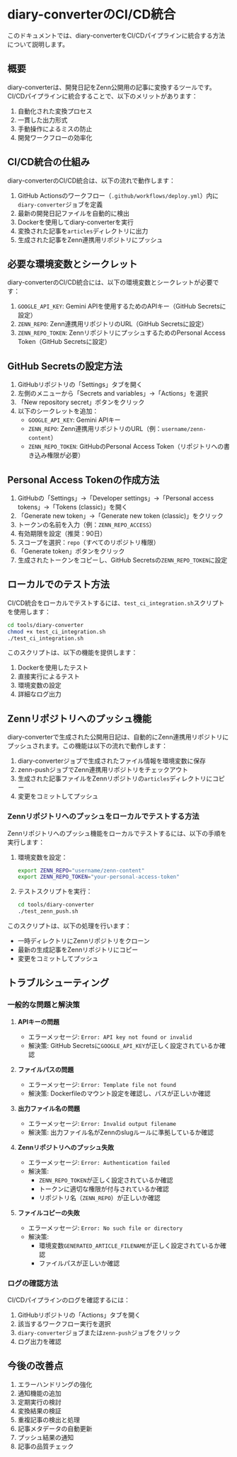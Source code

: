 # diary-converterのCI/CD統合

このドキュメントでは、diary-converterをCI/CDパイプラインに統合する方法について説明します。

## 概要

diary-converterは、開発日記をZenn公開用の記事に変換するツールです。CI/CDパイプラインに統合することで、以下のメリットがあります：

1. 自動化された変換プロセス
2. 一貫した出力形式
3. 手動操作によるミスの防止
4. 開発ワークフローの効率化

## CI/CD統合の仕組み

diary-converterのCI/CD統合は、以下の流れで動作します：

1. GitHub Actionsのワークフロー（`.github/workflows/deploy.yml`）内に`diary-converter`ジョブを定義
2. 最新の開発日記ファイルを自動的に検出
3. Dockerを使用してdiary-converterを実行
4. 変換された記事を`articles`ディレクトリに出力
5. 生成された記事をZenn連携用リポジトリにプッシュ

## 必要な環境変数とシークレット

diary-converterのCI/CD統合には、以下の環境変数とシークレットが必要です：

1. `GOOGLE_API_KEY`: Gemini APIを使用するためのAPIキー（GitHub Secretsに設定）
2. `ZENN_REPO`: Zenn連携用リポジトリのURL（GitHub Secretsに設定）
3. `ZENN_REPO_TOKEN`: ZennリポジトリにプッシュするためのPersonal Access Token（GitHub Secretsに設定）

## GitHub Secretsの設定方法

1. GitHubリポジトリの「Settings」タブを開く
2. 左側のメニューから「Secrets and variables」→「Actions」を選択
3. 「New repository secret」ボタンをクリック
4. 以下のシークレットを追加：
   - `GOOGLE_API_KEY`: Gemini APIキー
   - `ZENN_REPO`: Zenn連携用リポジトリのURL（例：`username/zenn-content`）
   - `ZENN_REPO_TOKEN`: GitHubのPersonal Access Token（リポジトリへの書き込み権限が必要）

## Personal Access Tokenの作成方法

1. GitHubの「Settings」→「Developer settings」→「Personal access tokens」→「Tokens (classic)」を開く
2. 「Generate new token」→「Generate new token (classic)」をクリック
3. トークンの名前を入力（例：`ZENN_REPO_ACCESS`）
4. 有効期限を設定（推奨：90日）
5. スコープを選択：`repo`（すべてのリポジトリ権限）
6. 「Generate token」ボタンをクリック
7. 生成されたトークンをコピーし、GitHub Secretsの`ZENN_REPO_TOKEN`に設定

## ローカルでのテスト方法

CI/CD統合をローカルでテストするには、`test_ci_integration.sh`スクリプトを使用します：

```bash
cd tools/diary-converter
chmod +x test_ci_integration.sh
./test_ci_integration.sh
```

このスクリプトは、以下の機能を提供します：

1. Dockerを使用したテスト
2. 直接実行によるテスト
3. 環境変数の設定
4. 詳細なログ出力

## Zennリポジトリへのプッシュ機能

diary-converterで生成された公開用日記は、自動的にZenn連携用リポジトリにプッシュされます。この機能は以下の流れで動作します：

1. diary-converterジョブで生成されたファイル情報を環境変数に保存
2. zenn-pushジョブでZenn連携用リポジトリをチェックアウト
3. 生成された記事ファイルをZennリポジトリの`articles`ディレクトリにコピー
4. 変更をコミットしてプッシュ

### Zennリポジトリへのプッシュをローカルでテストする方法

Zennリポジトリへのプッシュ機能をローカルでテストするには、以下の手順を実行します：

1. 環境変数を設定：
   ```bash
   export ZENN_REPO="username/zenn-content"
   export ZENN_REPO_TOKEN="your-personal-access-token"
   ```

2. テストスクリプトを実行：
   ```bash
   cd tools/diary-converter
   ./test_zenn_push.sh
   ```

このスクリプトは、以下の処理を行います：
- 一時ディレクトリにZennリポジトリをクローン
- 最新の生成記事をZennリポジトリにコピー
- 変更をコミットしてプッシュ

## トラブルシューティング

### 一般的な問題と解決策

1. **APIキーの問題**
   - エラーメッセージ: `Error: API key not found or invalid`
   - 解決策: GitHub Secretsに`GOOGLE_API_KEY`が正しく設定されているか確認

2. **ファイルパスの問題**
   - エラーメッセージ: `Error: Template file not found`
   - 解決策: Dockerfileのマウント設定を確認し、パスが正しいか確認

3. **出力ファイル名の問題**
   - エラーメッセージ: `Error: Invalid output filename`
   - 解決策: 出力ファイル名がZennのslugルールに準拠しているか確認

4. **Zennリポジトリへのプッシュ失敗**
   - エラーメッセージ: `Error: Authentication failed`
   - 解決策: 
     - `ZENN_REPO_TOKEN`が正しく設定されているか確認
     - トークンに適切な権限が付与されているか確認
     - リポジトリ名（`ZENN_REPO`）が正しいか確認

5. **ファイルコピーの失敗**
   - エラーメッセージ: `Error: No such file or directory`
   - 解決策: 
     - 環境変数`GENERATED_ARTICLE_FILENAME`が正しく設定されているか確認
     - ファイルパスが正しいか確認

### ログの確認方法

CI/CDパイプラインのログを確認するには：

1. GitHubリポジトリの「Actions」タブを開く
2. 該当するワークフロー実行を選択
3. `diary-converter`ジョブまたは`zenn-push`ジョブをクリック
4. ログ出力を確認

## 今後の改善点

1. エラーハンドリングの強化
2. 通知機能の追加
3. 定期実行の検討
4. 変換結果の検証
5. 重複記事の検出と処理
6. 記事メタデータの自動更新
7. プッシュ結果の通知
8. 記事の品質チェック 